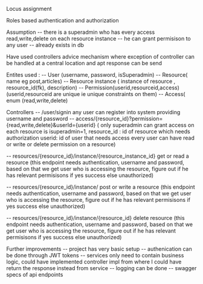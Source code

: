 Locus assignment

Roles based authentication and authorization

Assumption 
 -- there is a superadmin who has every access read,write,delete on each resource instance
 -- he can grant permisison to any user
 -- already exists in db

Have used controllers advice mechanism where exception of controller can be handled at a central location and apt response can be send
 
Entites used :
 -- User (username, password, isSuperadmin)
 -- Resource( name eg post,articles)
 -- Resource instance ( instance of resource , resource_id(fk), description)
 -- Permission(userid,resourceid,access)(userid,resourceid are unique ie unique constraints on them)
 -- Access( enum (read,write,delete)
 
Controllers
 -- /user/signin any user can register into system providing username and password
 -- access/{resource_id}?permission={read,write,delete}&userId={userid}
    ( only superadmin can grant access on each resource is isuperadmin=1,
      resource_id : id of resource which needs authorization
      userid: id of user that needs access
      every user can have read or write or delete permission on a resource)
      
 -- resources/{resource_id}/instance/{resource_instance_id} get or read a resource
    (this endpoint needs authentication, username and password, based on that we get user who is accessing the resource, figure out if he has relevant 
      permisisons if yes success else unauthorized)
      
 -- resources/{resource_id}/instance/ post or write a resource 
    (this endpoint needs authentication, username and password, based on that we get user who is accessing the resource, figure out if he has relevant 
      permisisons if yes success else unauthorized)
 
 -- resources/{resource_id}/instance/{resource_id} delete  resource 
    (this endpoint needs authentication, username and password, based on that we get user who is accessing the resource, figure out if he has relevant 
      permisisons if yes success else unauthorized)    
      
 
 Further improvements
 -- project has very basic setup
 -- authenication can be done through JWT tokens 
 -- services only need to contain business logic, could have implemented controller impl from where I could have return the response 
     instead from service
  --    logging can be done
  -- swagger specs of api endpoints 
